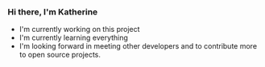 ### Hi there, I'm Katherine
- I'm currently working on this project
- I'm currently learning everything
- I'm looking forward in meeting other developers and to contribute more to open source projects.
